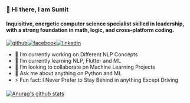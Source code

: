 ### 👋 Hi there, I am Sumit  

#### Inquisitive, energetic computer science specialist skilled in leadership, with a strong foundation in math, logic, and cross-platform coding.

<!--
**sumitkhamar2260/sumitkhamar2260** is a ✨ _special_ ✨ repository because its `README.md` (this file) appears on your GitHub profile.

Here are some ideas to get you started:
-->


[![github](https://cloud.githubusercontent.com/assets/17016297/18839843/0e06a67a-83d2-11e6-993a-b35a182500e0.png)][1][![facebook](https://cloud.githubusercontent.com/assets/17016297/18839836/0a06deb4-83d2-11e6-8078-1d0974af0f63.png)][2][![linkedin](https://cloud.githubusercontent.com/assets/17016297/18839848/0fc7e74e-83d2-11e6-8c6a-277fc9d6e067.png)][3]



- 🔭 I’m currently working on Different NLP Concepts
- 🌱 I’m currently learning NLP, Flutter and ML
- 👯 I’m looking to collaborate on Machine Learning Projects
- 💬 Ask me about anything on Python and ML
- ⚡ Fun fact: I Never Prefer to Stay Behind in anything Except Driving


[1]: https://github.com/sumitkhamar2260
[2]: https://www.facebook.com/khamar.sumit.3
[3]: https://www.linkedin.com/in/sumit-khamar-a1693a15a/

[![Anurag's github stats](https://github-readme-stats.vercel.app/api?username=sumitkhamar2260&show_icons=true&theme=radical)](https://github.com/anuraghazra/github-readme-stats)
